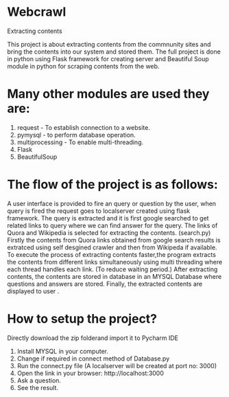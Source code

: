 # Webcrawl
Extracting contents

This project is about extracting contents from the commnunity sites and bring the contents into our system and stored them.
The full project is done in python using Flask framework for creating server and Beautiful Soup module in python for scraping contents from the web.

# Many other modules are used they are:
1) request - To establish connection to a website.
2) pymysql - to perform database operation.
3) multiprocessing - To enable multi-threading.
4) Flask
5) BeautifulSoup

# The flow of the project is as follows:
A user interface is provided to fire an query or question by the user, when query is fired the request goes to localserver created using flask framework.
The query is extracted and it is first google searched to get related links to query where we can find answer for the query. The links of Quora and Wikipedia is selected for extracting the contents. (search.py)
Firstly the contents from Quora links obtained from google search results is extratced using self desgined crawler and then from Wikipeda if available.
To execute the process of extracting contents faster,the program extracts the contents from different links simultaneously using multi threading where each thread handles each link. (To reduce waiting period.)
After extracting contents, the contents are stored in database in an MYSQL Database where questions and answers are stored.
Finally, the extracted contents are displayed to user .


# How to setup the project?
Directly download the zip folderand import it to Pycharm IDE

1) Install MYSQL in your computer.
2) Change if required in connect method of Database.py
3) Run the connect.py file (A localserver will be created at port no: 3000)
4) Open the link in your browser: http://localhost:3000
4) Ask a question.
5) See the result.
